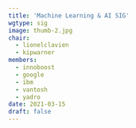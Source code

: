 ```yaml
---
title: 'Machine Learning & AI SIG'
wgtype: sig
image: thumb-2.jpg
chair:
  - lionelclavien
  - kipwarner
members:
  - innoboost
  - google
  - ibm
  - vantosh
  - yadro
date: 2021-03-15
draft: false
---
```


